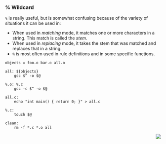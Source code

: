 ### % Wildcard
`%` is really useful, but is somewhat confusing because of the variety of situations it can be used in:
- When used in _matching_ mode, it matches one or more characters in a string. This match is called the _stem_.
- When used in _replacing_ mode, it takes the stem that was matched and replaces that in a string.
- `%` is most often used in rule definitions and in some specific functions.

```make
objects = foo.o bar.o all.o

all: ${objects}
	gcc $^ -o $@

%.o: %.c
	gcc -c $^ -o $@

all.c:
	echo "int main() { return 0; }" > all.c

%.c:
	touch $@

clean:
	rm -f *.c *.o all
```

<p align="right">
	<a href="https://github.com/AmrElsayyad/makefile-tutorial/tree/main/EX010%20-%20Implicit%20Rules" id="EX010">
		<img src="https://img.shields.io/badge/Next-EX010: Implicit Rules-blue.svg">
	</a>
</p>
